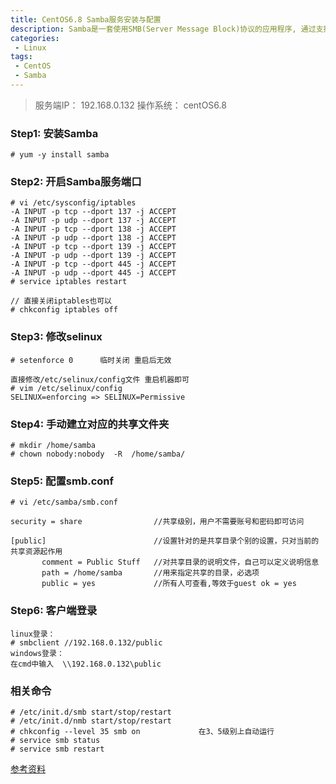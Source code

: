 ```yaml
---
title: CentOS6.8 Samba服务安装与配置
description: Samba是一套使用SMB(Server Message Block)协议的应用程序, 通过支持这个协议, Samba允许Linux服务器与Windows系统之间进行通信,使跨平台的互访成为可能。
categories:
 - Linux
tags:
 - CentOS
 - Samba
---
```


> 服务端IP： 192.168.0.132
> 操作系统： centOS6.8

### Step1: 安装Samba
`# yum -y install samba`

### Step2: 开启Samba服务端口
```
# vi /etc/sysconfig/iptables
-A INPUT -p tcp --dport 137 -j ACCEPT
-A INPUT -p udp --dport 137 -j ACCEPT
-A INPUT -p tcp --dport 138 -j ACCEPT
-A INPUT -p udp --dport 138 -j ACCEPT
-A INPUT -p tcp --dport 139 -j ACCEPT
-A INPUT -p udp --dport 139 -j ACCEPT
-A INPUT -p tcp --dport 445 -j ACCEPT
-A INPUT -p udp --dport 445 -j ACCEPT
# service iptables restart

// 直接关闭iptables也可以   
# chkconfig iptables off
```

### Step3: 修改selinux
```
# setenforce 0      临时关闭 重启后无效

直接修改/etc/selinux/config文件 重启机器即可
# vim /etc/selinux/config
SELINUX=enforcing => SELINUX=Permissive
```

### Step4: 手动建立对应的共享文件夹
```
# mkdir /home/samba
# chown nobody:nobody  -R  /home/samba/ 
```

### Step5: 配置smb.conf
```
# vi /etc/samba/smb.conf

security = share                //共享级别，用户不需要账号和密码即可访问

[public]                        //设置针对的是共享目录个别的设置，只对当前的共享资源起作用
       comment = Public Stuff   //对共享目录的说明文件，自己可以定义说明信息
       path = /home/samba       //用来指定共享的目录，必选项
       public = yes             //所有人可查看,等效于guest ok = yes
```

### Step6: 客户端登录
```
linux登录：
# smbclient //192.168.0.132/public 
windows登录：
在cmd中输入  \\192.168.0.132\public
```

### 相关命令
```
# /etc/init.d/smb start/stop/restart
# /etc/init.d/nmb start/stop/restart
# chkconfig --level 35 smb on             在3、5级别上自动运行
# service smb status
# service smb restart

```
[参考资料](http://www.cnblogs.com/mchina/archive/2012/12/18/2816717.html)